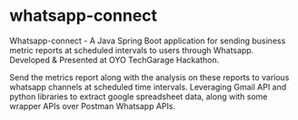 # whatsapp-connect

Whatsapp-connect - A Java Spring Boot application for sending business metric reports at scheduled intervals to users through Whatsapp. 
Developed & Presented at OYO TechGarage Hackathon.

Send the metrics report along with the analysis on these reports to various whatsapp channels at  scheduled time intervals.
Leveraging Gmail API and python libraries to extract google spreadsheet data, along with some wrapper APIs over Postman Whatsapp APIs.
